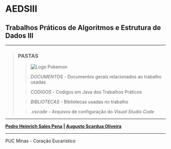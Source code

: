 # AEDSIII

## Trabalhos Práticos de Algoritmos e Estrutura de Dados III

---

> ### PASTAS
>
>>
>> ![Logo Pokemon](DOCUMENTOS/International_Pok%C3%A9mon_logo.svg.png)
>>
>> *DOCUMENTOS* - Documentos gerais relacionados ao trabalho usadas 
>
>> *CODIGOS* - Codigos em Java dos Trabalhos Práticos
>
>> *BIBLIOTECAS* - Bibliotecas usadas no trabalho
>
>> *.vscode* - Arquivos de configuração do *Visual Studio Code*

---

**[Pedro Heinrich Sales Pena](https://github.com/PedroHeinrichSP) | [Augusto Scardua Oliveira](https://github.com/Azugot)**

---

PUC Minas - Coração Eucarístico
